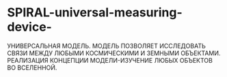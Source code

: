 # SPIRAL-universal-measuring-device-
УНИВЕРСАЛЬНАЯ МОДЕЛЬ. МОДЕЛЬ ПОЗВОЛЯЕТ ИССЛЕДОВАТЬ СВЯЗИ МЕЖДУ ЛЮБЫМИ КОСМИЧЕСКИМИ И ЗЕМНЫМИ ОБЪЕКТАМИ. РЕАЛИЗАЦИЯ КОНЦЕПЦИИ МОДЕЛИ-ИЗУЧЕНИЕ ЛЮБЫХ ОБЪЕКТОВ ВО ВСЕЛЕННОЙ.
